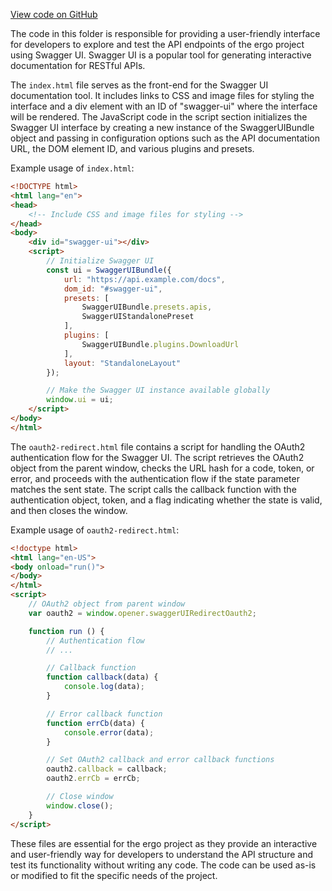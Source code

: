 [View code on GitHub](https://github.com/ergoplatform/ergo/.autodoc/docs/json/target/streams/_global/assemblyOption/_global/streams/assembly/d1611456b2abd81a733bfc1664ba7823fb3afeb4_dir/swagger-ui)

The code in this folder is responsible for providing a user-friendly interface for developers to explore and test the API endpoints of the ergo project using Swagger UI. Swagger UI is a popular tool for generating interactive documentation for RESTful APIs.

The `index.html` file serves as the front-end for the Swagger UI documentation tool. It includes links to CSS and image files for styling the interface and a div element with an ID of "swagger-ui" where the interface will be rendered. The JavaScript code in the script section initializes the Swagger UI interface by creating a new instance of the SwaggerUIBundle object and passing in configuration options such as the API documentation URL, the DOM element ID, and various plugins and presets.

Example usage of `index.html`:

```html
<!DOCTYPE html>
<html lang="en">
<head>
    <!-- Include CSS and image files for styling -->
</head>
<body>
    <div id="swagger-ui"></div>
    <script>
        // Initialize Swagger UI
        const ui = SwaggerUIBundle({
            url: "https://api.example.com/docs",
            dom_id: "#swagger-ui",
            presets: [
                SwaggerUIBundle.presets.apis,
                SwaggerUIStandalonePreset
            ],
            plugins: [
                SwaggerUIBundle.plugins.DownloadUrl
            ],
            layout: "StandaloneLayout"
        });

        // Make the Swagger UI instance available globally
        window.ui = ui;
    </script>
</body>
</html>
```

The `oauth2-redirect.html` file contains a script for handling the OAuth2 authentication flow for the Swagger UI. The script retrieves the OAuth2 object from the parent window, checks the URL hash for a code, token, or error, and proceeds with the authentication flow if the state parameter matches the sent state. The script calls the callback function with the authentication object, token, and a flag indicating whether the state is valid, and then closes the window.

Example usage of `oauth2-redirect.html`:

```html
<!doctype html>
<html lang="en-US">
<body onload="run()">
</body>
</html>
<script>
    // OAuth2 object from parent window
    var oauth2 = window.opener.swaggerUIRedirectOauth2;

    function run () {
        // Authentication flow
        // ...

        // Callback function
        function callback(data) {
            console.log(data);
        }

        // Error callback function
        function errCb(data) {
            console.error(data);
        }

        // Set OAuth2 callback and error callback functions
        oauth2.callback = callback;
        oauth2.errCb = errCb;

        // Close window
        window.close();
    }
</script>
```

These files are essential for the ergo project as they provide an interactive and user-friendly way for developers to understand the API structure and test its functionality without writing any code. The code can be used as-is or modified to fit the specific needs of the project.
